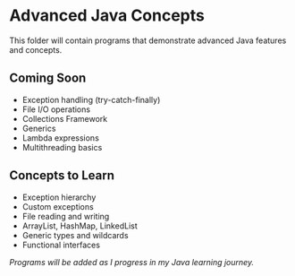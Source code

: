 # Advanced Java Concepts

This folder will contain programs that demonstrate advanced Java features and concepts.

## Coming Soon

- Exception handling (try-catch-finally)
- File I/O operations
- Collections Framework
- Generics
- Lambda expressions
- Multithreading basics

## Concepts to Learn

- Exception hierarchy
- Custom exceptions
- File reading and writing
- ArrayList, HashMap, LinkedList
- Generic types and wildcards
- Functional interfaces

*Programs will be added as I progress in my Java learning journey.*
